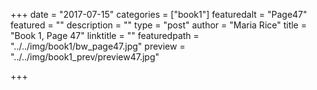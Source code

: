+++
date = "2017-07-15"
categories = ["book1"]
featuredalt = "Page47"
featured = ""
description = ""
type = "post"
author = "Maria Rice"
title = "Book 1, Page 47"
linktitle = ""
featuredpath = "../../img/book1/bw_page47.jpg"
preview = "../../img/book1_prev/preview47.jpg"

+++

